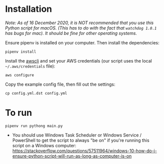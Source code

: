 # Installation
*Note: As of 16 December 2020, it is NOT recommended that you use this Python script for macOS. 
(This has to do with the fact that `watchdog 1.0.1` has bugs for mac).
It should be fine for other operating systems.*

Ensure pipenv is installed on your computer. Then install the dependencies:
```
pipenv install
```
Install the [awscli](https://aws.amazon.com/cli/) and set your AWS credentials (our script uses the local `~/.aws/credentials` file):
```
aws configure
```
Copy the example config file, then fill out the settings:
```
cp config.yml.dst config.yml
```

# To run
```
pipenv run pythong main.py
```

* You should use Windows Task Scheduler or Windows Service / PowerShell to get the script to always "be on"
if you're running this script on a Windows computer: https://stackoverflow.com/questions/57511964/windows-10-how-do-i-ensure-python-script-will-run-as-long-as-computer-is-on